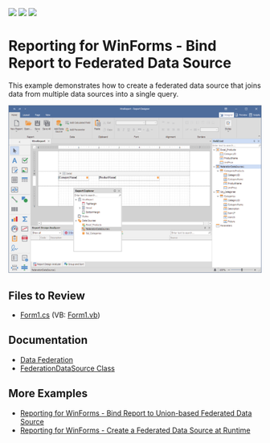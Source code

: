 <!-- default badges list -->
![](https://img.shields.io/endpoint?url=https://codecentral.devexpress.com/api/v1/VersionRange/187623907/2023.1)
[![](https://img.shields.io/badge/Open_in_DevExpress_Support_Center-FF7200?style=flat-square&logo=DevExpress&logoColor=white)](https://supportcenter.devexpress.com/ticket/details/T828707)
[![](https://img.shields.io/badge/📖_How_to_use_DevExpress_Examples-e9f6fc?style=flat-square)](https://docs.devexpress.com/GeneralInformation/403183)
<!-- default badges end -->
<!-- default badges list -->
# Reporting for WinForms - Bind Report to Federated Data Source

This example demonstrates how to create a federated data source that joins data from multiple data sources into a single query. 

![Report Designer - Federated Data Source](Images/screenshot.png)

## Files to Review

- [Form1.cs](CS/Form1.cs) (VB: [Form1.vb](VB/Form1.vb))


## Documentation

- [Data Federation](https://docs.devexpress.com/XtraReports/400917/detailed-guide-to-devexpress-reporting/bind-reports-to-data/data-federation)
- [FederationDataSource Class](https://docs.devexpress.com/CoreLibraries/DevExpress.DataAccess.DataFederation.FederationDataSource)

## More Examples

- [Reporting for WinForms - Bind Report to Union-based Federated Data Source](https://github.com/DevExpress-Examples/reporting-winforms-bind-union-federated-data-source)
- [Reporting for WinForms - Create a Federated Data Source at Runtime](https://github.com/DevExpress-Examples/how-to-create-a-federated-data-source-at-runtime)
